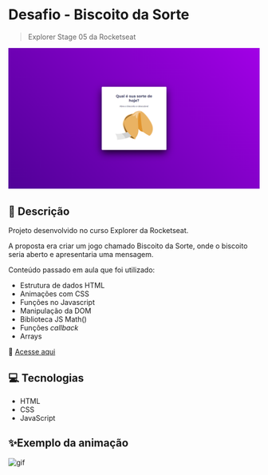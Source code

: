 # Desafio - Biscoito da Sorte

> Explorer Stage 05 da Rocketseat

![preview](./.github/preview.png)

## 📝 Descrição
Projeto desenvolvido no curso Explorer da Rocketseat. 

A proposta era criar um jogo chamado Biscoito da Sorte, onde o biscoito seria aberto e apresentaria uma mensagem.

Conteúdo passado em aula que foi utilizado:
- Estrutura de dados HTML
- Animações com CSS
- Funções no Javascript
- Manipulação da DOM
- Biblioteca JS Math()
- Funções *callback*
- Arrays

🔗 [Acesse aqui](https://daniyuk.github.io/biscoito-da-sorte/)

## 💻 Tecnologias 
- HTML
- CSS
- JavaScript

## ✨Exemplo da animação

![gif](./.github/preview-animation.gif)
